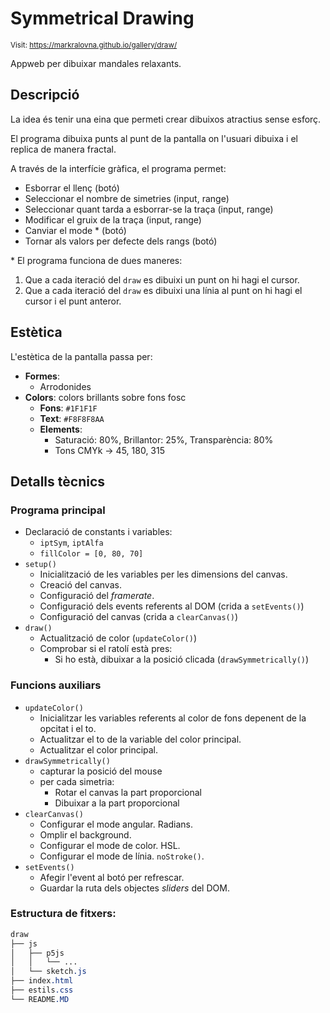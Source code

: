 # Symmetrical Drawing

<style>n{color:#0080ff;font-family:"Segoe Print"}</style>

<small>Visit: https://markralovna.github.io/gallery/draw/</small>

Appweb per dibuixar mandales relaxants.

## Descripció

La idea és tenir una eina que permeti crear dibuixos atractius sense esforç.

El programa dibuixa punts al punt de la pantalla on l'usuari dibuixa i el replica de manera fractal.

A través de la interfície gràfica, el programa permet:

* Esborrar el llenç (botó)
* Seleccionar el nombre de simetries (input, range)
* Seleccionar quant tarda a esborrar-se la traça (input, range)
* Modificar el gruix de la traça (input, range)
* Canviar el mode * (botó)
* Tornar als valors per defecte dels rangs (botó)

\* El programa funciona de dues maneres:

1. Que a cada iteració del `draw` es dibuixi un punt on hi hagi el cursor.
2. Que a cada iteració del `draw` es dibuixi una línia al punt on hi hagi el cursor i el punt anteror.

## Estètica

L'estètica de la pantalla passa per:

* **Formes**:
	* Arrodonides
* **Colors**: colors brillants sobre fons fosc
	* **Fons**: `#1F1F1F`
	* **Text**: `#F8F8F8AA`
	* **Elements**:
		* Saturació: 80%, Brillantor: 25%, Transparència: 80%
		* Tons CMYk → 45, 180, 315

## Detalls tècnics

### Programa principal

* Declaració de constants i variables:
	* `iptSym`, `iptAlfa`
	* `fillColor = [0, 80, 70]`
* `setup()`
	* Inicialització de les variables per les dimensions del canvas.
	* Creació del canvas.
	* Configuració del *framerate*.
	* Configuració dels events referents al DOM (crida a `setEvents()`)
	* Configuració del canvas (crida a `clearCanvas()`)
* `draw()`
	* Actualització de color (`updateColor()`)
	* Comprobar si el ratolí està pres:
		* Si ho està, dibuixar a la posició clicada (`drawSymmetrically()`)

### Funcions auxiliars

* `updateColor()`
	* Inicialitzar les variables referents al color de fons depenent de la opcitat i el to.
	* Actualitzar el to de la variable del color principal.
	* Actualitzar el color principal.
* `drawSymmetrically()`
	* capturar la posició del mouse
	* per cada simetria:
		* Rotar el canvas la part proporcional
		* Dibuixar a la part proporcional
* `clearCanvas()`
	* Configurar el mode angular. Radians.
	* Omplir el background.
	* Configurar el mode de color. HSL.
	* Configurar el mode de línia. `noStroke()`. 
* `setEvents()`
	* Afegir l'event al botó per refrescar.
	* Guardar la ruta dels objectes *sliders* del DOM.

### Estructura de fitxers:

```css
draw
├── js
│   ├── p5js
│   │   └── ...
│   └── sketch.js
├── index.html
├── estils.css
└── README.MD
```
